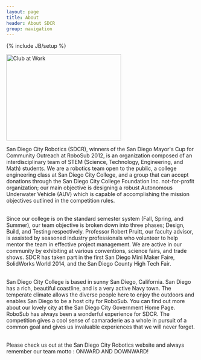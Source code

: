 ```yaml
---
layout: page
title: About
header: About SDCR
group: navigation
---
```

{% include JB/setup %}

<!--
Google Map embed:

Original object:
<iframe width="600" height="450" frameborder="0" style="border:0" src="https://www.google.com/maps/embed/v1/place?q=san%20diego%20city%20college&key=AIzaSyC-c-4P3FhPrpP08DmDmrwjG44DUE3v_LU"></iframe>

Fluid Map Maintaining:
http://codepen.io/bradfrost/full/vwInb

Uncle Dave's Ol' Padded Box:
http://daverupert.com/2012/04/uncle-daves-ol-padded-box/
-->

<div id="wrapper">
    <div id = "leftcolumn"><img src="master/siteimages/clubimage8.png" alt="Club at Work" style="width:304px;height:228px">
    </div>
    <div id = "rightcolumn">
    <p> San Diego City Robotics (SDCR), winners of the San Diego Mayor's Cup for Community Outreach at RoboSub 2012, is an organization composed of an interdisciplinary team of STEM (Science, Technology, Engineering, and Math) students. We are a robotics team open to the public, a college engineering class at San Diego City College, and a group that can accept donations through the San Diego City College Foundation Inc. not-for-profit organization; our main objective is designing a robust Autonomous Underwater Vehicle (AUV) which is capable of accomplishing the mission objectives outlined in the competition rules. <br><br>
 
Since our college is on the standard semester system (Fall, Spring, and Summer), our team objective is broken down into three phases; Design, Build, and Testing respectively. Professor Robert Pruitt, our faculty advisor, is assisted by seasoned industry professionals who volunteer to help mentor the team in effective project management. We are active in our community by exhibiting at various conventions, science fairs, and trade shows. SDCR has taken part in the first San Diego Mini Maker Faire, SolidWorks World 2014, and the San Diego County High Tech Fair.<br><br>
 
San Diego City College is based in sunny San Diego, California. San Diego has a rich, beautiful coastline, and is a very active Navy town. The temperate climate allows the diverse people here to enjoy the outdoors and enables San Diego to be a host city for RoboSub. You can find out more about our lovely city at the San Diego City Government Home Page. RoboSub has always been a wonderful experience for SDCR. The competition gives a cool sense of camaraderie as a whole in pursuit of a common goal and gives us invaluable experiences that we will never forget.<br><br>
 
Please check us out at the San Diego City Robotics website and always remember our team motto : ONWARD AND DOWNWARD!
</p>
    </div>
</div>
